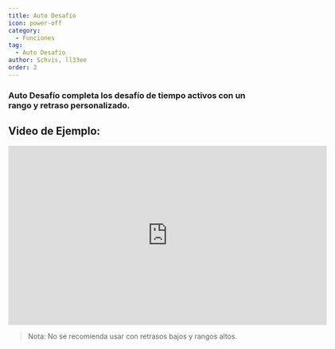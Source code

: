 ```yaml
---
title: Auto Desafío
icon: power-off
category:
  - Funciones
tag:
  - Auto Desafío
author: Schvis, ll33ee
order: 2
---
```


### Auto Desafío completa los desafío de tiempo activos con un rango y retraso personalizado.

## Video de Ejemplo:

<div class="iframe-container"><iframe width="640" height="360" src="https://www.youtube.com/embed/7JNegfQiK2U?list=PL5eI1Tb64p56g27qfYk7VuFTz4FK6YrKa" title="Korepi - Auto Challenge" frameborder="0" allow="accelerometer; autoplay; clipboard-write; encrypted-media; gyroscope; picture-in-picture; web-share" allowfullscreen></iframe></div>

>Nota: No se recomienda usar con retrasos bajos y rangos altos.
